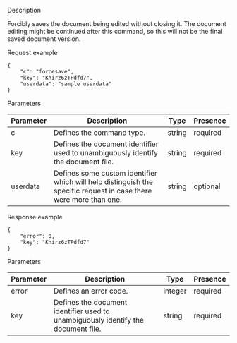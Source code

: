 Description

Forcibly saves the document being edited without closing it. The document editing might be continued after this command, so this will not be the final saved document version.

Request example

```
{
    "c": "forcesave",
    "key": "Khirz6zTPdfd7",
    "userdata": "sample userdata"
}
```

Parameters

| Parameter | Description                                                                                                       | Type   | Presence |
| --------- | ----------------------------------------------------------------------------------------------------------------- | ------ | -------- |
| c         | Defines the command type.                                                                                         | string | required |
| key       | Defines the document identifier used to unambiguously identify the document file.                                 | string | required |
| userdata  | Defines some custom identifier which will help distinguish the specific request in case there were more than one. | string | optional |

Response example

```
{
    "error": 0,
    "key": "Khirz6zTPdfd7"
}
```

Parameters

| Parameter | Description                                                                       | Type    | Presence |
| --------- | --------------------------------------------------------------------------------- | ------- | -------- |
| error     | Defines an error code.                                                            | integer | required |
| key       | Defines the document identifier used to unambiguously identify the document file. | string  | required |
